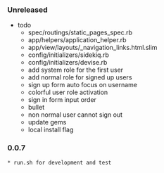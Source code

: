 ### Unreleased
  * todo
    * spec/routings/static_pages_spec.rb
    * app/helpers/application_helper.rb
    * app/view/layouts/_navigation_links.html.slim
    * config/initializers/sidekiq.rb
    * config/initializers/devise.rb
    * add system role for the first user
    * add normal role for signed up users
    * sign up form auto focus on username
    * colorful user role activation
    * sign in form input order
    * bullet
    * non normal user cannot sign out
    * update gems
    * local install flag

### 0.0.7
    * run.sh for development and test
